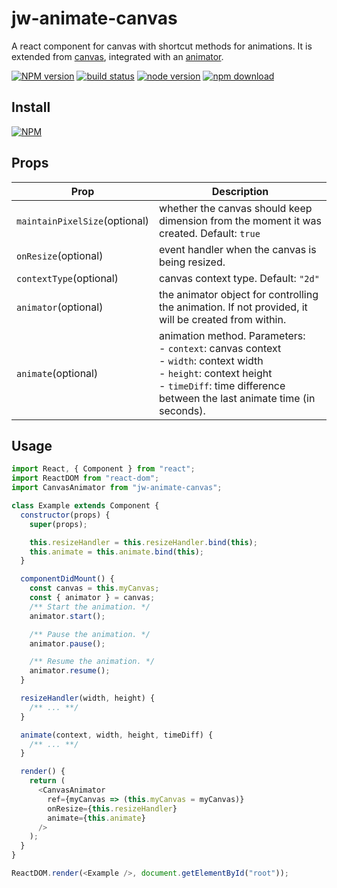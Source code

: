 # jw-animate-canvas

A react component for canvas with shortcut methods for animations.
It is extended from [canvas](https://nodei.co/npm/jw-canvas), integrated with an [animator](https://nodei.co/npm/jw-animator).

[![NPM version][npm-image]][npm-url]
[![build status][travis-image]][travis-url]
[![node version][node-image]][node-url]
[![npm download][download-image]][download-url]

[npm-image]: http://img.shields.io/npm/v/jw-animate-canvas.svg
[npm-url]: http://npmjs.org/package/jw-animate-canvas
[travis-image]: https://img.shields.io/travis/WaiChungWong/jw-animate-canvas.svg
[travis-url]: https://travis-ci.org/WaiChungWong/jw-animate-canvas
[node-image]: https://img.shields.io/badge/node.js-%3E=_0.10-green.svg
[node-url]: http://nodejs.org/download/
[download-image]: https://img.shields.io/npm/dm/jw-animate-canvas.svg
[download-url]: https://npmjs.org/package/jw-animate-canvas

## Install

[![NPM](https://nodei.co/npm/jw-animate-canvas.png)](https://nodei.co/npm/jw-animate-canvas)

## Props

| Prop                          | Description                                                                                                                                                                                             |
| ----------------------------- | ------------------------------------------------------------------------------------------------------------------------------------------------------------------------------------------------------- |
| `maintainPixelSize`(optional) | whether the canvas should keep dimension from the moment it was created. Default: `true`                                                                                                                |
| `onResize`(optional)          | event handler when the canvas is being resized.                                                                                                                                                         |
| `contextType`(optional)       | canvas context type. Default: `"2d"`                                                                                                                                                                    |
| `animator`(optional)          | the animator object for controlling the animation. If not provided, it will be created from within.                                                                                                     |
| `animate`(optional)           | animation method. Parameters:<br> - `context`: canvas context<br> - `width`: context width<br> - `height`: context height<br> - `timeDiff`: time difference between the last animate time (in seconds). |

## Usage

```javascript
import React, { Component } from "react";
import ReactDOM from "react-dom";
import CanvasAnimator from "jw-animate-canvas";

class Example extends Component {
  constructor(props) {
    super(props);

    this.resizeHandler = this.resizeHandler.bind(this);
    this.animate = this.animate.bind(this);
  }

  componentDidMount() {
    const canvas = this.myCanvas;
    const { animator } = canvas;
    /** Start the animation. */
    animator.start();

    /** Pause the animation. */
    animator.pause();

    /** Resume the animation. */
    animator.resume();
  }

  resizeHandler(width, height) {
    /** ... **/
  }

  animate(context, width, height, timeDiff) {
    /** ... **/
  }

  render() {
    return (
      <CanvasAnimator
        ref={myCanvas => (this.myCanvas = myCanvas)}
        onResize={this.resizeHandler}
        animate={this.animate}
      />
    );
  }
}

ReactDOM.render(<Example />, document.getElementById("root"));
```
